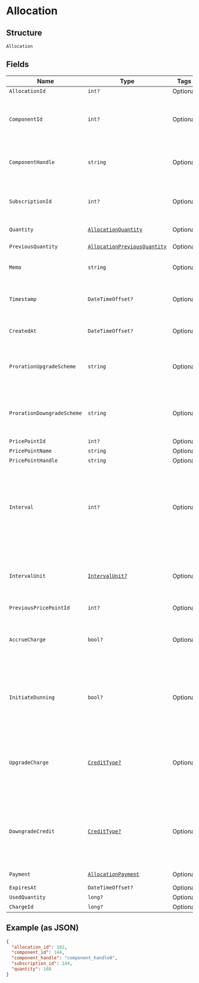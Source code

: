 
# Allocation

## Structure

`Allocation`

## Fields

| Name | Type | Tags | Description |
|  --- | --- | --- | --- |
| `AllocationId` | `int?` | Optional | The allocation unique id |
| `ComponentId` | `int?` | Optional | The integer component ID for the allocation. This references a component that you have created in your Product setup |
| `ComponentHandle` | `string` | Optional | The handle of the component. This references a component that you have created in your Product setup |
| `SubscriptionId` | `int?` | Optional | The integer subscription ID for the allocation. This references a unique subscription in your Site |
| `Quantity` | [`AllocationQuantity`](../../doc/models/containers/allocation-quantity.md) | Optional | This is a container for one-of cases. |
| `PreviousQuantity` | [`AllocationPreviousQuantity`](../../doc/models/containers/allocation-previous-quantity.md) | Optional | This is a container for one-of cases. |
| `Memo` | `string` | Optional | The memo passed when the allocation was created |
| `Timestamp` | `DateTimeOffset?` | Optional | The time that the allocation was recorded, in format and UTC timezone, i.e. 2012-11-20T22:00:37Z |
| `CreatedAt` | `DateTimeOffset?` | Optional | Timestamp indicating when this allocation was created |
| `ProrationUpgradeScheme` | `string` | Optional | The scheme used if the proration was an upgrade. This is only present when the allocation was created mid-period. |
| `ProrationDowngradeScheme` | `string` | Optional | The scheme used if the proration was a downgrade. This is only present when the allocation was created mid-period. |
| `PricePointId` | `int?` | Optional | - |
| `PricePointName` | `string` | Optional | - |
| `PricePointHandle` | `string` | Optional | - |
| `Interval` | `int?` | Optional | The numerical interval. i.e. an interval of ‘30’ coupled with an interval_unit of day would mean this component price point would renew every 30 days. This property is only available for sites with Multifrequency enabled. |
| `IntervalUnit` | [`IntervalUnit?`](../../doc/models/interval-unit.md) | Optional | A string representing the interval unit for this component price point, either month or day. This property is only available for sites with Multifrequency enabled. |
| `PreviousPricePointId` | `int?` | Optional | - |
| `AccrueCharge` | `bool?` | Optional | If the change in cost is an upgrade, this determines if the charge should accrue to the next renewal or if capture should be attempted immediately. |
| `InitiateDunning` | `bool?` | Optional | If true, if the immediate component payment fails, initiate dunning for the subscription.<br>Otherwise, leave the charges on the subscription to pay for at renewal. |
| `UpgradeCharge` | [`CreditType?`](../../doc/models/credit-type.md) | Optional | The type of credit to be created when upgrading/downgrading. Defaults to the component and then site setting if one is not provided.<br>Available values: `full`, `prorated`, `none`. |
| `DowngradeCredit` | [`CreditType?`](../../doc/models/credit-type.md) | Optional | The type of credit to be created when upgrading/downgrading. Defaults to the component and then site setting if one is not provided.<br>Available values: `full`, `prorated`, `none`. |
| `Payment` | [`AllocationPayment`](../../doc/models/containers/allocation-payment.md) | Optional | This is a container for one-of cases. |
| `ExpiresAt` | `DateTimeOffset?` | Optional | - |
| `UsedQuantity` | `long?` | Optional | - |
| `ChargeId` | `long?` | Optional | - |

## Example (as JSON)

```json
{
  "allocation_id": 102,
  "component_id": 144,
  "component_handle": "component_handle0",
  "subscription_id": 144,
  "quantity": 168
}
```

